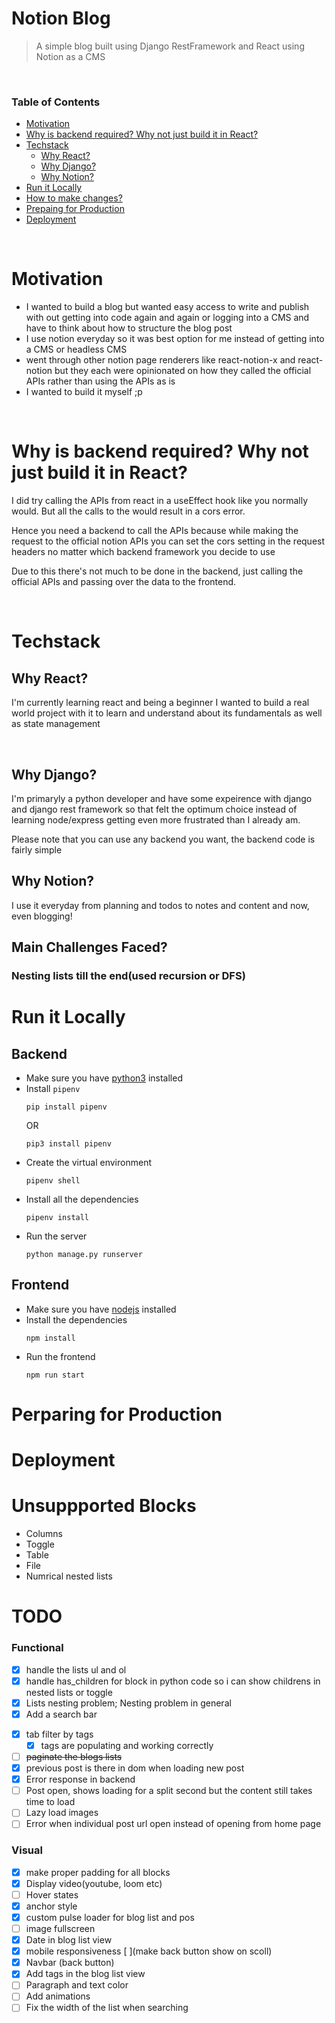 # Notion Blog

> A simple blog built using Django RestFramework and React using Notion as a CMS

<br />

### Table of Contents
- [Motivation](#motivation)
- [Why is backend required? Why not just build it in React?](#why-is-backend-required-why-not-just-build-it-in-react)
- [Techstack](#techstack)
    - [Why React?](#why-react)
    - [Why Django?](#why-django)
    - [Why Notion?](#why-notion)
- [Run it Locally](#run-it-locally)
- [How to make changes?](#how-to-make-changes)
- [Prepaing for Production](#perparing-for-production)
- [Deployment](#deployment)

<br />

# Motivation 
- I wanted to build a blog but wanted easy access to write and publish with out getting into code again and again or logging into a CMS and have to think about how to structure the blog post
- I use notion everyday so it was best option for me instead of getting into a CMS or headless CMS
- went through other notion page renderers like react-notion-x and react-notion but they each were opinionated on how they called the official APIs rather than using the APIs as is
- I wanted to build it myself ;p

<br />

# Why is backend required? Why not just build it in React?
I did try calling the APIs from react in a useEffect hook like you normally would. But all the calls to the would result in a cors error.

Hence you need a backend to call the APIs because while making the request to the official notion APIs you can set the cors setting in the request headers no matter which backend framework you decide to use


Due to this there's not much to be done in the backend, just calling the official APIs and passing over the data to the frontend.

<br />

# Techstack
## Why React?
I'm currently learning react and being a beginner I wanted to build a real world project with it to learn and understand about its fundamentals as well as state management

<br />

## Why Django?
I'm primaryly a python developer and have some expeirence with django and django rest framework so that felt the optimum choice instead of learning node/express getting even more frustrated than I already am.

Please note that you can use any backend you want, the backend code is fairly simple

## Why Notion?
I use it everyday from planning and todos to notes and content and now, even blogging!

## Main Challenges Faced?
### Nesting lists till the end(used recursion or DFS)

# Run it Locally
## Backend
- Make sure you have [python3](https://www.python.org/) installed
- Install `pipenv` 
    ```shell
    pip install pipenv
    ``` 
    OR
    ```shell
    pip3 install pipenv
    ```
- Create the virtual environment
    ```shell
    pipenv shell
    ```
- Install all the dependencies
    ```shell
    pipenv install
    ```
- Run the server
    ```shell
    python manage.py runserver
    ```

## Frontend
- Make sure you have [nodejs](https://nodejs.org/en/) installed
- Install the dependencies
    ```shell
    npm install
    ```
- Run the frontend
    ```shell
    npm run start
    ```


# Perparing for Production

# Deployment

# Unsuppported Blocks
 - Columns
 - Toggle
 - Table
 - File
 - Numrical nested lists

# TODO
### Functional
- [X] handle the lists ul and ol
- [X] handle has_children for block in python code so i can show childrens in nested lists or toggle 
- [X] Lists nesting problem; Nesting problem in general
- [X] Add a search bar
<!-- - [ ] Sort filter by date -->
- [X] tab filter by tags
    - [X] tags are populating and working correctly
- [ ] ~~paginate the blogs lists~~
- [X] previous post is there in dom when loading new post
- [X] Error response in backend
- [ ] Post open, shows loading for a split second but the content still takes time to load
- [ ] Lazy load images
- [ ] Error when individual post url open instead of opening from home page

### Visual
- [X] make proper padding for all blocks
- [X] Display video(youtube, loom etc)
- [ ] Hover states
- [X] anchor style 
- [X] custom pulse loader for blog list and pos
- [ ] image fullscreen
- [X] Date in blog list view
- [X] mobile responsiveness [ ](make back button show on scoll)
- [X] Navbar (back button)
- [X] Add tags in the blog list view
- [ ] Paragraph and text color
- [ ] Add animations
- [ ] Fix the width of the list when searching